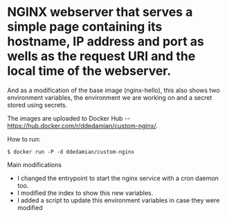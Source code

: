 
# NGINX webserver that serves a simple page containing its hostname, IP address and port as wells as the request URI and the local time of the webserver.

And as a modification of the base image (nginx-hello), this also shows two environment variables, the environment we are working on and a secret stored using secrets.

The images are uploaded to Docker Hub -- https://hub.docker.com/r/ddedamian/custom-nginx/.

How to run:
```
$ docker run -P -d ddedamian/custom-nginx
```

Main modifications

   - I changed the entrypoint to start the nginx service with a cron daemon too.
   - I modified the index to show this new variables.
   - I added a script to update this environment variables in case they were modified
